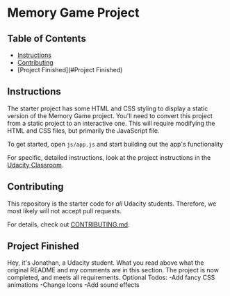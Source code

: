 # Memory Game Project

## Table of Contents

* [Instructions](#instructions)
* [Contributing](#contributing)
* [Project Finished](#Project Finished)

## Instructions

The starter project has some HTML and CSS styling to display a static version of the Memory Game project. You'll need to convert this project from a static project to an interactive one. This will require modifying the HTML and CSS files, but primarily the JavaScript file.

To get started, open `js/app.js` and start building out the app's functionality

For specific, detailed instructions, look at the project instructions in the [Udacity Classroom](https://classroom.udacity.com/me).

## Contributing

This repository is the starter code for _all_ Udacity students. Therefore, we most likely will not accept pull requests.

For details, check out [CONTRIBUTING.md](CONTRIBUTING.md).

## Project Finished

Hey, it's Jonathan, a Udacity student. What you read above what the original README and my comments are in this section. The project is now completed, and meets all requirements. 
Optional Todos: 
-Add fancy CSS animations
-Change Icons
-Add sound effects